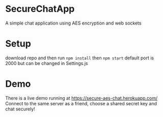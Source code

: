 # SecureChatApp
A simple chat application using AES encryption and web sockets

# Setup
download repo and then run
`npm install`
then 
`npm start`
default port is 2000 but can be changed in Settings.js

# Demo
There is a live demo running at https://secure-aes-chat.herokuapp.com/
Connect to the same server as a friend, choose a shared secret key and chat securely!

